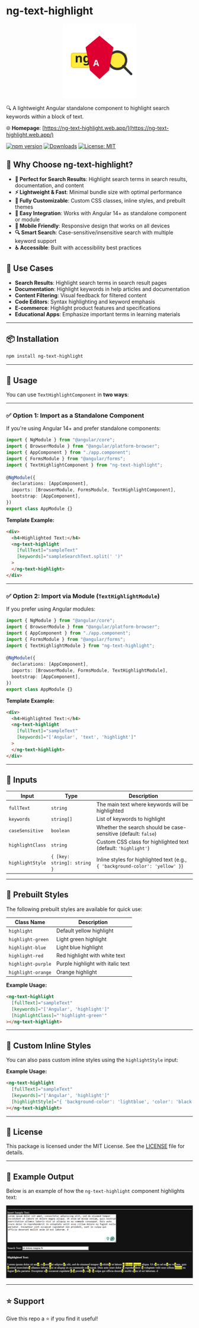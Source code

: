 # ng-text-highlight

<div align="center">
  <img src="https://github.com/supriyakundu99/ng-text-highlight/blob/main/src/icon.svg" alt="ng-text-highlight logo" width="200">
</div>

🔍 A lightweight Angular standalone component to highlight search keywords within a block of text.

🌐 **Homepage**: [https://ng-text-highlight.web.app/](https://ng-text-highlight.web.app/)

[![npm version](https://badge.fury.io/js/ng-text-highlight.svg)](https://www.npmjs.com/package/ng-text-highlight)
[![Downloads](https://img.shields.io/npm/dm/ng-text-highlight.svg)](https://www.npmjs.com/package/ng-text-highlight)
[![License: MIT](https://img.shields.io/badge/License-MIT-yellow.svg)](https://opensource.org/licenses/MIT)

## 🚀 Why Choose ng-text-highlight?

- **🎯 Perfect for Search Results**: Highlight search terms in search results, documentation, and content
- **⚡ Lightweight & Fast**: Minimal bundle size with optimal performance
- **🎨 Fully Customizable**: Custom CSS classes, inline styles, and prebuilt themes
- **🔧 Easy Integration**: Works with Angular 14+ as standalone component or module
- **📱 Mobile Friendly**: Responsive design that works on all devices
- **🔍 Smart Search**: Case-sensitive/insensitive search with multiple keyword support
- **♿ Accessible**: Built with accessibility best practices

## 🎯 Use Cases

- **Search Results**: Highlight search terms in search result pages
- **Documentation**: Highlight keywords in help articles and documentation
- **Content Filtering**: Visual feedback for filtered content
- **Code Editors**: Syntax highlighting and keyword emphasis
- **E-commerce**: Highlight product features and specifications
- **Educational Apps**: Emphasize important terms in learning materials

---

## 📦 Installation

```bash
npm install ng-text-highlight
```

---

## 🚀 Usage

You can use `TextHighlightComponent` in **two ways**:

---

### ✅ Option 1: Import as a **Standalone Component**

If you're using Angular 14+ and prefer standalone components:

```ts
import { NgModule } from "@angular/core";
import { BrowserModule } from "@angular/platform-browser";
import { AppComponent } from "./app.component";
import { FormsModule } from "@angular/forms";
import { TextHighlightComponent } from "ng-text-highlight";

@NgModule({
  declarations: [AppComponent],
  imports: [BrowserModule, FormsModule, TextHighlightComponent],
  bootstrap: [AppComponent],
})
export class AppModule {}
```

**Template Example:**

```html
<div>
  <h4>Highlighted Text:</h4>
  <ng-text-highlight
    [fullText]="sampleText"
    [keywords]="sampleSearchText.split(' ')"
  >
  </ng-text-highlight>
</div>
```

---

### ✅ Option 2: Import via Module (`TextHighlightModule`)

If you prefer using Angular modules:

```ts
import { NgModule } from "@angular/core";
import { BrowserModule } from "@angular/platform-browser";
import { AppComponent } from "./app.component";
import { FormsModule } from "@angular/forms";
import { TextHighlightModule } from "ng-text-highlight";

@NgModule({
  declarations: [AppComponent],
  imports: [BrowserModule, FormsModule, TextHighlightModule],
  bootstrap: [AppComponent],
})
export class AppModule {}
```

**Template Example:**

```html
<div>
  <h4>Highlighted Text:</h4>
  <ng-text-highlight
    [fullText]="sampleText"
    [keywords]="['Angular', 'text', 'highlight']"
  >
  </ng-text-highlight>
</div>
```

---

## 🧠 Inputs

| Input            | Type                        | Description                                                                   |
| ---------------- | --------------------------- | ----------------------------------------------------------------------------- |
| `fullText`       | `string`                    | The main text where keywords will be highlighted                              |
| `keywords`       | `string[]`                  | List of keywords to highlight                                                 |
| `caseSensitive`  | `boolean`                   | Whether the search should be case-sensitive (default: `false`)                |
| `highlightClass` | `string`                    | Custom CSS class for highlighted text (default: `'highlight'`)                |
| `highlightStyle` | `{ [key: string]: string }` | Inline styles for highlighted text (e.g., `{ 'background-color': 'yellow' }`) |

---

## 🎨 Prebuilt Styles

The following prebuilt styles are available for quick use:

| Class Name         | Description                       |
| ------------------ | --------------------------------- |
| `highlight`        | Default yellow highlight          |
| `highlight-green`  | Light green highlight             |
| `highlight-blue`   | Light blue highlight              |
| `highlight-red`    | Red highlight with white text     |
| `highlight-purple` | Purple highlight with italic text |
| `highlight-orange` | Orange highlight                  |

**Example Usage:**

```html
<ng-text-highlight
  [fullText]="sampleText"
  [keywords]="['Angular', 'highlight']"
  [highlightClass]="'highlight-green'"
></ng-text-highlight>
```

---

## 🎨 Custom Inline Styles

You can also pass custom inline styles using the `highlightStyle` input:

**Example Usage:**

```html
<ng-text-highlight
  [fullText]="sampleText"
  [keywords]="['Angular', 'highlight']"
  [highlightStyle]="{ 'background-color': 'lightblue', 'color': 'black', 'font-weight': 'bold' }"
></ng-text-highlight>
```

---

## 📄 License

This package is licensed under the MIT License. See the [LICENSE](./projects/ng-text-highlight/LICENSE) file for details.

---

## 📸 Example Output

Below is an example of how the `ng-text-highlight` component highlights text:

![Highlighted Text Example](https://github.com/supriyakundu99/ng-text-highlight/blob/main/assets/Example.png)

---

## ⭐ Support

Give this repo a ⭐ if you find it useful!
